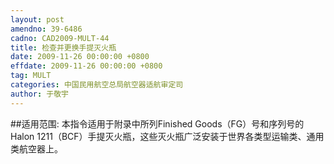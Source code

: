 ```yaml
---
layout: post
amendno: 39-6486
cadno: CAD2009-MULT-44
title: 检查并更换手提灭火瓶
date: 2009-11-26 00:00:00 +0800
effdate: 2009-11-26 00:00:00 +0800
tag: MULT
categories: 中国民用航空总局航空器适航审定司
author: 于敬宇
---
```


##适用范围:
本指令适用于附录中所列Finished Goods（FG）号和序列号的 Halon 1211（BCF）手提灭火瓶，这些灭火瓶广泛安装于世界各类型运输类、通用类航空器上。

